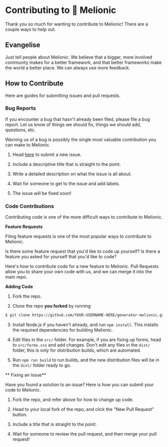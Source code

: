 # Contributing to 🐺 Melionic

Thank you so much for wanting to contribute to Melionic! There are a couple ways to help out.

## Evangelise

Just tell people about Melionic. We believe that a bigger, more involved community makes for a better framework, and that better frameworks make the world a better place. We can always use more feedback.

## How to Contribute

Here are guides for submitting issues and pull requests.

### Bug Reports

If you encounter a bug that hasn't already been filed, please file a bug report. Let us know of things we should fix, things we should add, questions, etc.

Warning us of a bug is possibly the single most valuable contribution you can make to Melionic.

1) Head [here](https://github.com/Melionic/generator-melionic/issues/new) to submit a new issue.

2) Include a descriptive title that is straight to the point.

3) Write a detailed description on what the issue is all about.

4) Wait for someone to get to the issue and add labels.

5) The issue will be fixed soon!

### Code Contributions

Contributing code is one of the more difficult ways to contribute to Melionic.

**Feature Requests**

Filing feature requests is one of the most popular ways to contribute to Melionic.

Is there some feature request that you'd like to code up yourself? Is there a feature you asked for yourself that you'd like to code?

Here's how to contribute code for a new feature to Melionic. Pull Requests allow you to share your own code with us, and we can merge it into the main repo.

**Adding Code**

1) Fork the repo.

2) Clone the repo **you forked** by running
```sh
$ git clone https://github.com/YOUR-USERNAME-HERE/generator-melionic.git
```

3) Install Node.js if you haven't already, and run `npm install`. This installs the required dependencies for building Melionic.

4) Edit files in the `src/` folder. For example, if you are fixing up forms, head to `src/forms.css` and add changes. Don't edit any files in the `dist/` folder, this is only for distribution builds, which are automated.

5) Run `npm run build` to run builds, and the new distribution files will be in the `dist/` folder ready to go.

** Fixing an Issue**

Have you found a solution to an issue? Here is how you can submit your code to Melionic.

1) Fork the repo, and refer above for how to change up code.

1) Head to your local fork of the repo, and click the "New Pull Request" button.

2) Include a title that is straight to the point.

3) Wait for someone to review the pull request, and then merge your pull request!
